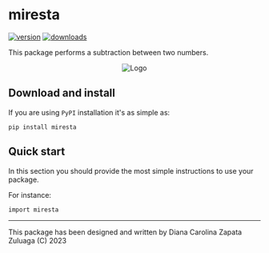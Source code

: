 # miresta

<!-- This are visual tags that you may add to your package at the beginning with useful information on your package --> 
[![version](https://img.shields.io/pypi/v/pymiau?color=blue)](https://pypi.org/project/miresta/)
[![downloads](https://img.shields.io/pypi/dw/pymiau)](https://pypi.org/project/miresta/)

This package performs a subtraction between two numbers.

<p align="center"><img src="https://www.google.com/url?sa=i&url=https%3A%2F%2Farbolabc.com%2Fjuegos-de-restas&psig=AOvVaw0OJqtiEsboiquYNJsoQkPR&ust=1685123384663000&source=images&cd=vfe&ved=0CBEQjRxqFwoTCLiYr4aEkf8CFQAAAAAdAAAAABAR" alt="Logo""/></p>

## Download and install


If you are using `PyPI` installation it's as simple as:

```
pip install miresta
```

## Quick start

In this section you should provide the most simple instructions to use
your package.

For instance:

```
import miresta

```

------------

This package has been designed and written by Diana Carolina Zapata Zuluaga (C) 2023
